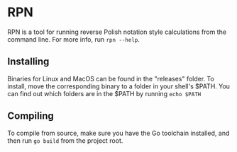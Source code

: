 # RPN

RPN is a tool for running reverse Polish notation style calculations from the command line. For more info, run `rpn --help`.

## Installing

Binaries for Linux and MacOS can be found in the "releases" folder. To install, move the corresponding binary to a folder in your shell's $PATH. You can find out which folders are in the $PATH by running `echo $PATH`

## Compiling

To compile from source, make sure you have the Go toolchain installed, and then run `go build` from the project root.
